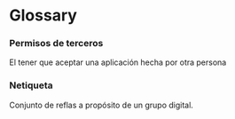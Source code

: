 # Glossary

### Permisos de terceros

El tener que aceptar una aplicación hecha por otra persona

### Netiqueta

Conjunto de reflas a propósito de un grupo digital.

